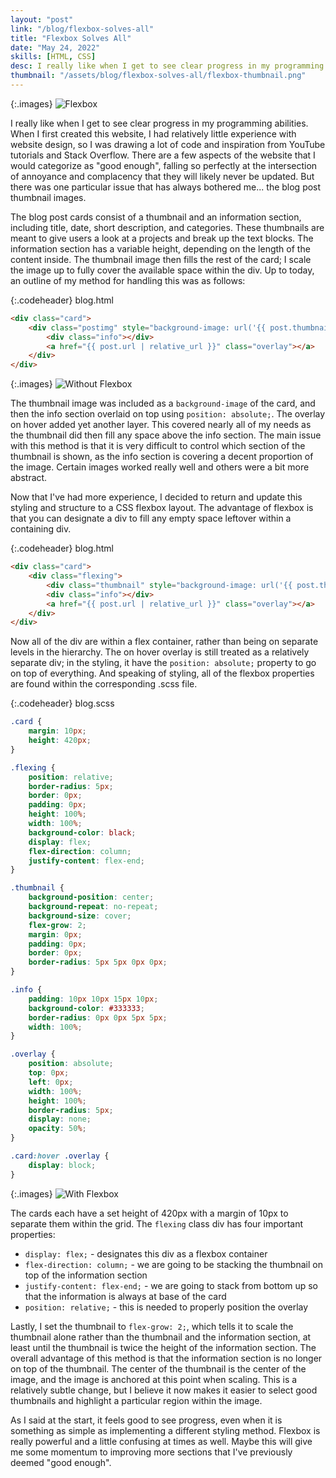 ```yaml
---
layout: "post"
link: "/blog/flexbox-solves-all"
title: "Flexbox Solves All"
date: "May 24, 2022"
skills: [HTML, CSS]
desc: I really like when I get to see clear progress in my programming abilities. When I first created this website, I had relatively little experience with website design, so I was drawing a lot of code and inspiration from YouTube tutorials and Stack Overflow. There are a few aspects of the website that I would categorize as "good enough", falling so perfectly at the intersection of annoyance and complacency that they will likely never be updated. But there was one particular issue that has always bothered me... the blog post thumbnail images.
thumbnail: "/assets/blog/flexbox-solves-all/flexbox-thumbnail.png"
---
```


{:.images}
![Flexbox](/assets/blog/flexbox-solves-all/flexbox-thumbnail.png)

I really like when I get to see clear progress in my programming abilities. When I first created this website, I had relatively little experience with website design, so I was drawing a lot of code and inspiration from YouTube tutorials and Stack Overflow. There are a few aspects of the website that I would categorize as "good enough", falling so perfectly at the intersection of annoyance and complacency that they will likely never be updated. But there was one particular issue that has always bothered me... the blog post thumbnail images.

The blog post cards consist of a thumbnail and an information section, including title, date, short description, and categories. These thumbnails are meant to give users a look at a projects and break up the text blocks. The information section has a variable height, depending on the length of the content inside. The thumbnail image then fills the rest of the card; I scale the image up to fully cover the available space within the div. Up to today, an outline of my method for handling this was as follows:

{:.codeheader}
blog.html
```html
<div class="card">
    <div class="postimg" style="background-image: url('{{ post.thumbnail  | relative_url }}')">
        <div class="info"></div>
        <a href="{{ post.url | relative_url }}" class="overlay"></a>
    </div>
</div>
```

{:.images}
![Without Flexbox](/assets/blog/flexbox-solves-all/old-method.png)

The thumbnail image was included as a `background-image` of the card, and then the info section overlaid on top using `position: absolute;`. The overlay on hover added yet another layer. This covered nearly all of my needs as the thumbnail did then fill any space above the info section. The main issue with this method is that it is very difficult to control which section of the thumbnail is shown, as the info section is covering a decent proportion of the image. Certain images worked really well and others were a bit more abstract.

Now that I've had more experience, I decided to return and update this styling and structure to a CSS flexbox layout. The advantage of flexbox is that you can designate a div to fill any empty space leftover within a containing div.

{:.codeheader}
blog.html
```html
<div class="card">
    <div class="flexing">
        <div class="thumbnail" style="background-image: url('{{ post.thumbnail  | relative_url }}');"></div> 
        <div class="info"></div>
        <a href="{{ post.url | relative_url }}" class="overlay"></a>
    </div>
</div>
```

Now all of the div are within a flex container, rather than being on separate levels in the hierarchy. The on hover overlay is still treated as a relatively separate div; in the styling, it have the `position: absolute;` property to go on top of everything. And speaking of styling, all of the flexbox properties are found within the corresponding .scss file.

{:.codeheader}
blog.scss
```css
.card {
    margin: 10px;
    height: 420px;
}

.flexing {
    position: relative;
    border-radius: 5px;
    border: 0px;
    padding: 0px;
    height: 100%;
    width: 100%;
    background-color: black;
    display: flex;
    flex-direction: column;
    justify-content: flex-end;
}

.thumbnail {
    background-position: center;
    background-repeat: no-repeat;
    background-size: cover;
    flex-grow: 2;
    margin: 0px;
    padding: 0px;
    border: 0px;
    border-radius: 5px 5px 0px 0px;
}

.info {
    padding: 10px 10px 15px 10px;
    background-color: #333333;
    border-radius: 0px 0px 5px 5px;
    width: 100%;
}

.overlay {
    position: absolute;
    top: 0px;
    left: 0px;
    width: 100%;
    height: 100%;
    border-radius: 5px;
    display: none;
    opacity: 50%;
}

.card:hover .overlay {
    display: block;
}
```

{:.images}
![With Flexbox](/assets/blog/flexbox-solves-all/new-method.png)

The cards each have a set height of 420px with a margin of 10px to separate them within the grid. The `flexing` class div has four important properties:

* `display: flex;` - designates this div as a flexbox container
* `flex-direction: column;` - we are going to be stacking the thumbnail on top of the information section
* `justify-content: flex-end;` - we are going to stack from bottom up so that the information is always at base of the card
* `position: relative;` - this is needed to properly position the overlay

Lastly, I set the thumbnail to `flex-grow: 2;`, which tells it to scale the thumbnail alone rather than the thumbnail and the information section, at least until the thumbnail is twice the height of the information section. The overall advantage of this method is that the information section is no longer on top of the thumbnail. The center of the thumbnail is the center of the image, and the image is anchored at this point when scaling. This is a relatively subtle change, but I believe it now makes it easier to select good thumbnails and highlight a particular region within the image.

As I said at the start, it feels good to see progress, even when it is something as simple as implementing a different styling method. Flexbox is really powerful and a little confusing at times as well. Maybe this will give me some momentum to improving more sections that I've previously deemed "good enough".